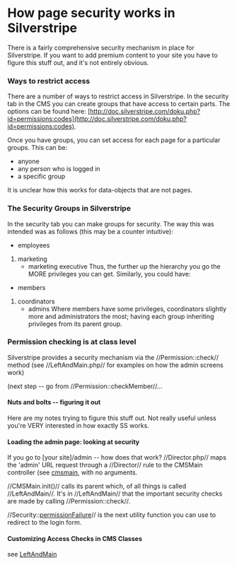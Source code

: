 # How page security works in Silverstripe

There is a fairly comprehensive security mechanism in place for Silverstripe. If you want to add premium content to your site you have to figure this stuff out, and it's not entirely obvious. 

### Ways to restrict access
There are a number of ways to restrict access in Silverstripe.  In the security tab in the CMS you can create groups that have access to certain parts.  The options can be found here: [http://doc.silverstripe.com/doku.php?id=permissions:codes](http://doc.silverstripe.com/doku.php?id=permissions:codes). 

Once you have groups, you can set access for each page for a particular groups.  This can be:
- anyone
- any person who is logged in
- a specific group

It is unclear how this works for data-objects that are not pages.

### The Security Groups in Silverstripe

In the security tab you can make groups for security.  The way this was intended was as follows (this may be a counter intuitive):
- employees
1.  marketing
    - marketing executive
Thus, the further up the hierarchy you go the MORE privileges you can get.  Similarly, you could have:
- members
1.  coordinators
    - admins
Where members have some privileges, coordinators slightly more and administrators the most; having each group inheriting privileges from its parent group.     

### Permission checking is at class level

Silverstripe provides a security mechanism via the //Permission::check// method (see //LeftAndMain.php// for examples on how the admin screens work)

(next step -- go from //Permission::checkMember//...

#### Nuts and bolts -- figuring it out

Here are my notes trying to figure this stuff out. Not really useful unless you're VERY interested in how exactly SS works.


#### Loading the admin page: looking at security

If you go to [your site]/admin -- how does that work?
//Director.php// maps the 'admin' URL request through a //Director// rule to the CMSMain controller (see [cmsmain](cmsmain), with no arguments. 

//CMSMain.init()// calls its parent which, of all things is called //LeftAndMain//. It's in //LeftAndMain// that the important security checks are made by calling //Permission::check//. 

//Security::[permissionFailure](http://api.silverstripe.org/trunk/sapphire/Security.html#permissionFailure)// is the next utility function you can use to redirect to the login form. 

#### Customizing Access Checks in CMS Classes
see [LeftAndMain](http://api.silverstripe.org/trunk/cms/core/LeftAndMain.html)
